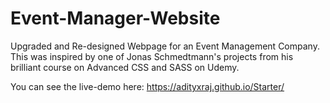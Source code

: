 # Event-Manager-Website
Upgraded and Re-designed Webpage for an Event Management Company. This was inspired by one of Jonas Schmedtmann's projects from his brilliant course on Advanced CSS and SASS on Udemy.

You can see the live-demo here: https://adityxraj.github.io/Starter/
